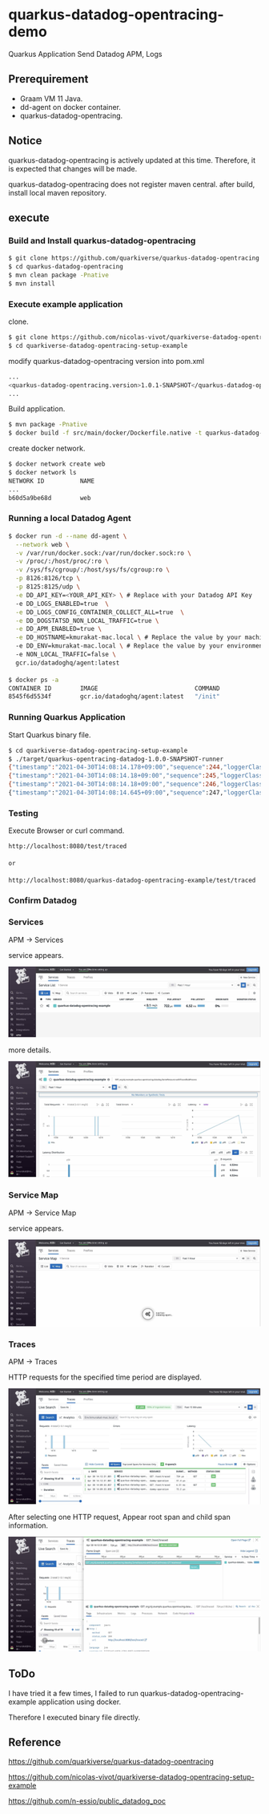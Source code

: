 # quarkus-datadog-opentracing-demo
Quarkus Application Send Datadog APM, Logs

## Prerequirement

- Graam VM 11 Java.
- dd-agent on docker container.
- quarkus-datadog-opentracing.

## Notice

quarkus-datadog-opentracing is actively updated at this time.
Therefore, it is expected that changes will be made.

quarkus-datadog-opentracing does not register maven central.
after build, install local maven repository.

## execute

### Build and Install quarkus-datadog-opentracing

```bash
$ git clone https://github.com/quarkiverse/quarkus-datadog-opentracing.git
$ cd quarkus-datadog-opentracing
$ mvn clean package -Pnative
$ mvn install
```

### Execute example application

clone.

```bash
$ git clone https://github.com/nicolas-vivot/quarkiverse-datadog-opentracing-setup-example.git
$ cd quarkiverse-datadog-opentracing-setup-example
```

modify quarkus-datadog-opentracing version into pom.xml

```bash
...
<quarkus-datadog-opentracing.version>1.0.1-SNAPSHOT</quarkus-datadog-opentracing.version>
...
```

Build application.

```bash
$ mvn package -Pnative
$ docker build -f src/main/docker/Dockerfile.native -t quarkus-datadog-opentracing-example .
```

create docker network.

```bash
$ docker network create web
$ docker network ls
NETWORK ID          NAME                                                   DRIVER              SCOPE
...
b60d5a9be68d        web       
```

### Running a local Datadog Agent

```bash
$ docker run -d --name dd-agent \
  --network web \
  -v /var/run/docker.sock:/var/run/docker.sock:ro \
  -v /proc/:/host/proc/:ro \
  -v /sys/fs/cgroup/:/host/sys/fs/cgroup:ro \
  -p 8126:8126/tcp \
  -p 8125:8125/udp \
  -e DD_API_KEY=<YOUR_API_KEY> \ # Replace with your Datadog API Key
  -e DD_LOGS_ENABLED=true  \
  -e DD_LOGS_CONFIG_CONTAINER_COLLECT_ALL=true  \
  -e DD_DOGSTATSD_NON_LOCAL_TRAFFIC=true \
  -e DD_APM_ENABLED=true \
  -e DD_HOSTNAME=kmurakat-mac.local \ # Replace the value by your machine name
  -e DD_ENV=kmurakat-mac.local \ # Replace the value by your environment name
  -e NON_LOCAL_TRAFFIC=false \
  gcr.io/datadoghq/agent:latest

$ docker ps -a
CONTAINER ID        IMAGE                           COMMAND             CREATED             STATUS                    PORTS                                            NAMES
8545f6d5534f        gcr.io/datadoghq/agent:latest   "/init"             45 minutes ago      Up 45 minutes (healthy)   0.0.0.0:8125->8125/udp, 0.0.0.0:8126->8126/tcp   dd-agent
```

### Running Quarkus Application

Start Quarkus binary file.

```bash
$ cd quarkiverse-datadog-opentracing-setup-example
$ ./target/quarkus-opentracing-datadog-1.0.0-SNAPSHOT-runner 
{"timestamp":"2021-04-30T14:08:14.178+09:00","sequence":244,"loggerClassName":"org.jboss.logging.Logger","loggerName":"io.quarkus","level":"INFO","message":"quarkus-datadog-opentracing-example 1.0.0-SNAPSHOT native (powered by Quarkus 1.13.2.Final) started in 0.159s. Listening on: http://0.0.0.0:8080","threadName":"main","threadId":1,"hostName":"kmurakat-mac","processName":"NativeImageGeneratorRunner$JDK9Plus","processId":68050,"service":"quarkus-datadog-opentracing-example"}
{"timestamp":"2021-04-30T14:08:14.18+09:00","sequence":245,"loggerClassName":"org.jboss.logging.Logger","loggerName":"io.quarkus","level":"INFO","message":"Profile prod activated. ","threadName":"main","threadId":1,"hostName":"kmurakat-mac","processName":"NativeImageGeneratorRunner$JDK9Plus","processId":68050,"service":"quarkus-datadog-opentracing-example"}
{"timestamp":"2021-04-30T14:08:14.18+09:00","sequence":246,"loggerClassName":"org.jboss.logging.Logger","loggerName":"io.quarkus","level":"INFO","message":"Installed features: [cdi, config-yaml, datadog-opentracing, jaeger, logging-json, resteasy, smallrye-openapi, smallrye-opentracing]","threadName":"main","threadId":1,"hostName":"kmurakat-mac","processName":"NativeImageGeneratorRunner$JDK9Plus","processId":68050,"service":"quarkus-datadog-opentracing-example"}
{"timestamp":"2021-04-30T14:08:14.645+09:00","sequence":247,"loggerClassName":"org.slf4j.impl.Slf4jLogger","loggerName":"datadog.trace.core.StatusLogger","level":"INFO","message":"DATADOG TRACER CONFIGURATION {\"version\":\"0.78.3~c3312399e\",\"os_name\":\"Mac OS X\",\"os_version\":\"10.15.1\",\"architecture\":\"amd64\",\"lang\":\"jvm\",\"lang_version\":\"11.0.11\",\"jvm_vendor\":\"Oracle Corporation\",\"jvm_version\":\"GraalVM 21.1.0 Java 11 CE\",\"java_class_version\":\"55.0\",\"http_nonProxyHosts\":\"null\",\"http_proxyHost\":\"null\",\"enabled\":true,\"service\":\"quarkus-datadog-opentracing-example\",\"agent_url\":\"http://localhost:8126\",\"agent_error\":false,\"debug\":false,\"analytics_enabled\":false,\"sampling_rules\":[{},{}],\"priority_sampling_enabled\":true,\"logs_correlation_enabled\":true,\"profiling_enabled\":false,\"dd_version\":\"0.78.3~c3312399e\",\"health_checks_enabled\":true,\"configuration_file\":\"no config file present\",\"runtime_id\":\"21237c67-6876-4784-88f7-6d4863592b95\",\"logging_settings\":{}}","threadName":"dd-task-scheduler","threadId":8,"hostName":"kmurakat-mac","processName":"NativeImageGeneratorRunner$JDK9Plus","processId":68050,"service":"quarkus-datadog-opentracing-example"}
```

### Testing

Execute Browser or curl command.

```bash
http://localhost:8080/test/traced

or

http://localhost:8080/quarkus-datadog-opentracing-example/test/traced
```

### Confirm Datadog

### Services

APM -> Services

service appears.

![services01](./img/services01.jpg)

more details.

![services02](./img/services02.jpg)

### Service Map

APM -> Service Map

service appears.

![servicemap01](./img/servicemap01.jpg)

### Traces

APM -> Traces

HTTP requests for the specified time period are displayed.

![traces01](./img/traces01.jpg)

After selecting one HTTP request, Appear root span and child span information.

![traces02](./img/traces02.jpg)

## ToDo

I have tried it a few times, I failed to run quarkus-datadog-opentracing-example application using docker.

Therefore I executed binary file directly.

## Reference

https://github.com/quarkiverse/quarkus-datadog-opentracing

https://github.com/nicolas-vivot/quarkiverse-datadog-opentracing-setup-example

https://github.com/n-essio/public_datadog_poc